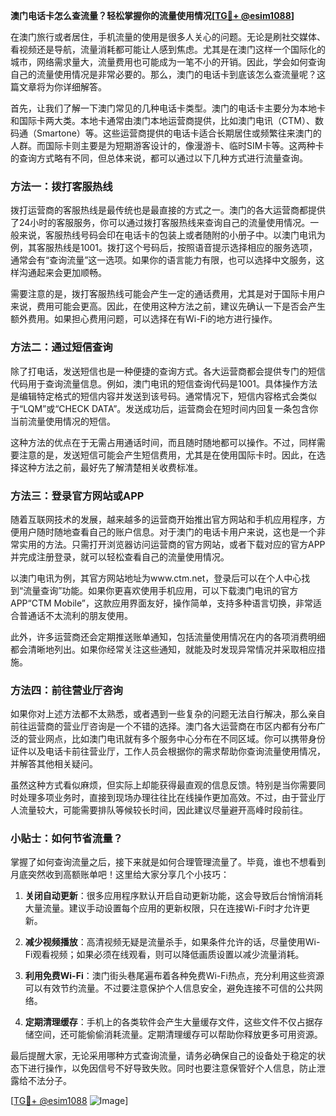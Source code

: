 **澳门电话卡怎么查流量？轻松掌握你的流量使用情况[[TG💪+ @esim1088](https://t.me/s/esim1088)]**

在澳门旅行或者居住，手机流量的使用是很多人关心的问题。无论是刷社交媒体、看视频还是导航，流量消耗都可能让人感到焦虑。尤其是在澳门这样一个国际化的城市，网络需求量大，流量费用也可能成为一笔不小的开销。因此，学会如何查询自己的流量使用情况是非常必要的。那么，澳门的电话卡到底该怎么查流量呢？这篇文章将为你详细解答。

首先，让我们了解一下澳门常见的几种电话卡类型。澳门的电话卡主要分为本地卡和国际卡两大类。本地卡通常由澳门本地运营商提供，比如澳门电讯（CTM）、数码通（Smartone）等。这些运营商提供的电话卡适合长期居住或频繁往来澳门的人群。而国际卡则主要是为短期游客设计的，像漫游卡、临时SIM卡等。这两种卡的查询方式略有不同，但总体来说，都可以通过以下几种方式进行流量查询。

### 方法一：拨打客服热线

拨打运营商的客服热线是最传统也是最直接的方式之一。澳门的各大运营商都提供了24小时的客服服务，你可以通过拨打客服热线来查询自己的流量使用情况。一般来说，客服热线号码会印在电话卡的包装上或者随附的小册子中。以澳门电讯为例，其客服热线是1001。拨打这个号码后，按照语音提示选择相应的服务选项，通常会有“查询流量”这一选项。如果你的语言能力有限，也可以选择中文服务，这样沟通起来会更加顺畅。

需要注意的是，拨打客服热线可能会产生一定的通话费用，尤其是对于国际卡用户来说，费用可能会更高。因此，在使用这种方法之前，建议先确认一下是否会产生额外费用。如果担心费用问题，可以选择在有Wi-Fi的地方进行操作。

### 方法二：通过短信查询

除了打电话，发送短信也是一种便捷的查询方式。各大运营商都会提供专门的短信代码用于查询流量信息。例如，澳门电讯的短信查询代码是1001。具体操作方法是编辑特定格式的短信内容并发送到该号码。通常情况下，短信内容格式会类似于“LQM”或“CHECK DATA”。发送成功后，运营商会在短时间内回复一条包含你当前流量使用情况的短信。

这种方法的优点在于无需占用通话时间，而且随时随地都可以操作。不过，同样需要注意的是，发送短信可能会产生短信费用，尤其是在使用国际卡时。因此，在选择这种方法之前，最好先了解清楚相关收费标准。

### 方法三：登录官方网站或APP

随着互联网技术的发展，越来越多的运营商开始推出官方网站和手机应用程序，方便用户随时随地查看自己的账户信息。对于澳门的电话卡用户来说，这也是一个非常实用的方法。只需打开浏览器访问运营商的官方网站，或者下载对应的官方APP并完成注册登录，就可以轻松查看自己的流量使用情况。

以澳门电讯为例，其官方网站地址为www.ctm.net，登录后可以在个人中心找到“流量查询”功能。如果你更喜欢使用手机应用，可以下载澳门电讯的官方APP“CTM Mobile”，这款应用界面友好，操作简单，支持多种语言切换，非常适合普通话不太流利的朋友使用。

此外，许多运营商还会定期推送账单通知，包括流量使用情况在内的各项消费明细都会清晰地列出。如果你经常关注这些通知，就能及时发现异常情况并采取相应措施。

### 方法四：前往营业厅咨询

如果你对上述方法都不太熟悉，或者遇到一些复杂的问题无法自行解决，那么亲自前往运营商的营业厅咨询是一个不错的选择。澳门各大运营商在市区内都有分布广泛的营业网点，比如澳门电讯就有多个服务中心分布在不同区域。你可以携带身份证件以及电话卡前往营业厅，工作人员会根据你的需求帮助你查询流量使用情况，并解答其他相关疑问。

虽然这种方式看似麻烦，但实际上却能获得最直观的信息反馈。特别是当你需要同时处理多项业务时，直接到现场办理往往比在线操作更加高效。不过，由于营业厅人流量较大，可能需要排队等候较长时间，因此建议尽量避开高峰时段前往。

### 小贴士：如何节省流量？

掌握了如何查询流量之后，接下来就是如何合理管理流量了。毕竟，谁也不想看到月底突然收到高额账单吧！这里给大家分享几个小技巧：

1. **关闭自动更新**：很多应用程序默认开启自动更新功能，这会导致后台悄悄消耗大量流量。建议手动设置每个应用的更新权限，只在连接Wi-Fi时才允许更新。
   
2. **减少视频播放**：高清视频无疑是流量杀手，如果条件允许的话，尽量使用Wi-Fi观看视频；如果必须在线观看，则可以降低画质设置以减少流量消耗。

3. **利用免费Wi-Fi**：澳门街头巷尾遍布着各种免费Wi-Fi热点，充分利用这些资源可以有效节约流量。不过要注意保护个人信息安全，避免连接不可信的公共网络。

4. **定期清理缓存**：手机上的各类软件会产生大量缓存文件，这些文件不仅占据存储空间，还可能偷偷消耗流量。定期清理缓存可以帮助你释放更多可用资源。

最后提醒大家，无论采用哪种方式查询流量，请务必确保自己的设备处于稳定的状态下进行操作，以免因信号不好导致失败。同时也要注意保管好个人信息，防止泄露给不法分子。

[[TG💪+ @esim1088](https://t.me/s/esim1088) ![Image](https://i.postimg.cc/4NQfJmqS/Snipaste-2025-05-13-00-14-12.png)]